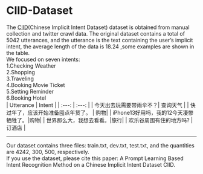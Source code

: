 # CIID-Dataset
The [CIID](https://drive.google.com/drive/folders/1UHdGzDl0ukFFU-zE7bntYW0p8Vje8gRQ?usp=drive_link)(Chinese Implicit Intent Dataset) dataset is obtained from manual collection and twitter crawl data. The original dataset contains a total of 5042 utterances, and the utterance is the text containing the user’s implicit intent, the average length of the data is 18.24 ,some examples are shown in the table.  
We focused on seven intents:  
1.Checking Weather  
2.Shopping   
3.Traveling  
4.Booking Movie Ticket  
5.Setting Reminder  
6.Booking Hotel  
| Utterance | Intent |
| :---: | :---: |
| 今天出去玩需要带雨伞不？| 查询天气 |
| 快过年了，应该开始准备囤点年货了。 | 购物|
| iPhone13好用吗，我的12今天凄惨牺牲了。|购物|
| 世界那么大，我想去看看。|旅行|
| 欢乐谷周围有住的地方吗? | 订酒店 |
***
Our dataset contains three files: train.txt, dev.txt, test.txt, and the quantities are 4242, 300, 500, respectively.  
If you use the dataset, please cite this paper: A Prompt Learning Based Intent Recognition Method on a Chinese Implicit Intent Dataset CIID.
